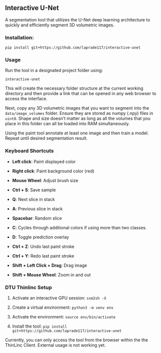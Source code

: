 
## Interactive U-Net

A segmentation tool that utilizes the U-Net deep learning architecture to quickly and efficiently segment 3D volumetric images.

### Installation:

`pip install git+https://github.com/laprade117/interactive-unet`


### Usage

Run the tool in a designated project folder using:

`interactive-unet`

This will create the necessary folder structure at the current working directory and then provide a link that can be opened in any web browser to access the interface.

Next, copy any 3D volumetric images that you want to segment into the `data/image_volumes` folder. Ensure they are stored as numpy (.npy) files in `uint8`. Shape and size doesn't matter as long as all the volumes that you place in this folder can all be loaded into RAM simultaneously.

Using the paint tool annotate at least one image and then train a model. Repeat until desired segmentation result.

### Keyboard Shortcuts

- **Left click**: Paint displayed color
- **Right click**: Paint background color (red)
- **Mouse Wheel**: Adjust brush size
- **Ctrl + S**: Save sample

- **Q**: Next slice in stack
- **A**: Previous slice in stack
- **Spacebar**: Random slice
  
- **C**: Cycles through additional colors if using more than two classes.
- **D**: Toggle prediction overlay
  
- **Ctrl + Z**: Undo last paint stroke
- **Ctrl + Y**: Redo last paint stroke
  
- **Shift + Left Click + Drag**: Drag image
- **Shift + Mouse Wheel**: Zoom in and out

### DTU Thinlinc Setup
1. Activate an interactive GPU session:
`sxm2sh -X`

2. Create a virtual environment:
`python3 -m venv env`

3. Activate the environment:
`source env/bin/activate`

4. Install the tool:
`pip install git+https://github.com/laprade117/interactive-unet`

Currently, you can only access the tool from the browser within the the ThinLinc Client. External usage is not working yet.
